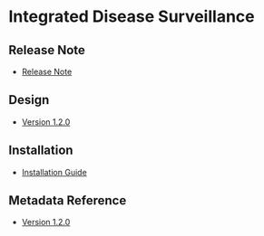 # Integrated Disease Surveillance

## Release Note

- [Release Note](#ids-agg-release-note)

## Design

- [Version 1.2.0](#ids-agg-design)

## Installation

- [Installation Guide](#ids-agg-installation)

## Metadata Reference

- [Version 1.2.0](https://packages.dhis2.org/en/IDS_AGG/1.2.0/DHIS2.39/IDS_AGG_COMPLETE_1.2.0_DHIS2.39.xlsx)
